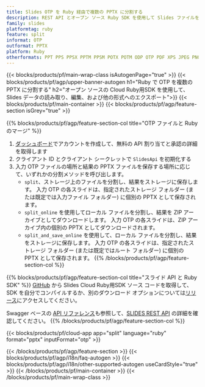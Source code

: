 ```yaml
---
title: Slides OTP を Ruby 経由で複数の PPTX に分割する
description: REST API とオープン ソース Ruby SDK を使用して Slides ファイルをスライドに分割する
family: slides
platformtag: ruby
feature: split
informat: OTP
outformat: PPTX
platform: Ruby
otherformats: PPT PPS PPSX PPTM PPSM POTX POTM ODP OTP PDF XPS JPEG PNG BMP TIFF SVG HTML5 GIF XAML
---
```


{{< blocks/products/pf/main-wrap-class isAutogenPage="true" >}}
{{< blocks/products/pf/agp/upper-banner-autogen h1="Ruby で OTP を複数の PPTX に分割する" h2="オープン ソースの Cloud Ruby用SDK を使用して、Slides データの読み取り、編集、および他の形式へのエクスポート">}}
{{< blocks/products/pf/main-container >}}
{{< blocks/products/pf/agp/feature-section isGrey="true" >}}

{{% blocks/products/pf/agp/feature-section-col title="OTP ファイルと Ruby のマージ" %}}
1. <a href="https://dashboard.aspose.cloud/">ダッシュボード</a>でアカウントを作成して、無料の API 割り当てと承認の詳細を取得します
1. クライアント ID とクライアント シークレットで ```SlidesApi``` を初期化する
1. 入力 OTP ファイルの場所と結果の PPTX ファイルを保存する場所に応じて、いずれかの分割メソッドを呼び出します。
    - ```split```、ストレージ上のファイルを分割し、結果をストレージに保存します。 入力 OTP の各スライドは、指定されたストレージ フォルダー (または既定では入力ファイル フォルダー) に個別の PPTX として保存されます。
    - ```split_online``` を使用してローカル ファイルを分割し、結果を ZIP アーカイブとしてダウンロードします。 入力 OTP の各スライドは、ZIP アーカイブ内の個別の PPTX としてダウンロードされます。
    - ```split_and_save_online``` を使用して、ローカル ファイルを分割し、結果をストレージに保存します。 入力 OTP の各スライドは、指定されたストレージ フォルダー (または既定ではルート フォルダー) に個別の PPTX として保存されます。
{{% /blocks/products/pf/agp/feature-section-col %}}

{{% blocks/products/pf/agp/feature-section-col title="スライド API と Ruby SDK" %}}
[GitHub](https://github.com/aspose-slides-cloud/aspose-slides-cloud-ruby) から Slides Cloud Ruby用SDK ソース コードを取得して、SDK を自分でコンパイルするか、別のダウンロード オプションについては[リリース](https://releases.aspose.cloud/)にアクセスしてください。

Swagger ベースの [API リファレンス](https://apireference.aspose.cloud/slides/)も参照して、[SLIDES REST API](https://products.aspose.cloud/slides/curl/) の詳細を確認してください。
{{% /blocks/products/pf/agp/feature-section-col %}}

{{< blocks/products/pf/cloud-app app="split" language="ruby" format="pptx" inputFormat="otp" >}}

{{< /blocks/products/pf/agp/feature-section >}}
{{< blocks/products/pf/agp/i18n/faq-autogen >}}
{{< blocks/products/pf/agp/i18n/other-supported-autogen useCardStyle="true" >}}
{{< /blocks/products/pf/main-container >}}
{{< /blocks/products/pf/main-wrap-class >}}
